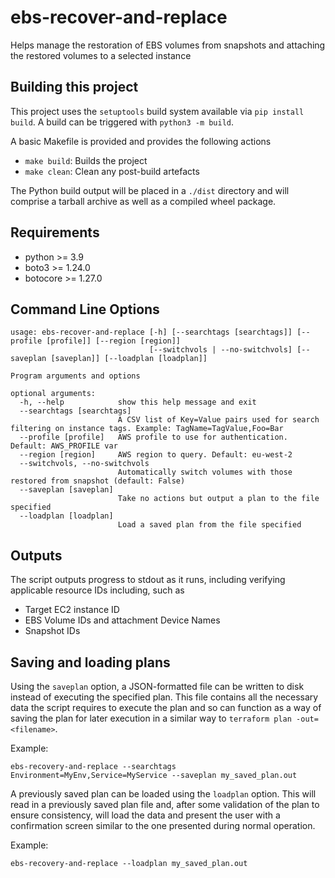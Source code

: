 # ebs-recover-and-replace

Helps manage the restoration of EBS volumes from snapshots and attaching the restored volumes to a selected instance

## Building this project

This project uses the `setuptools` build system available via `pip install build`. A build can be triggered with `python3 -m build`.

A basic Makefile is provided and provides the following actions
* `make build`: Builds the project
* `make clean`: Clean any post-build artefacts

The Python build output will be placed in a `./dist` directory and will comprise a tarball archive as well as a compiled wheel package.

## Requirements

* python >= 3.9
* boto3 >= 1.24.0
* botocore >= 1.27.0

## Command Line Options

```
usage: ebs-recover-and-replace [-h] [--searchtags [searchtags]] [--profile [profile]] [--region [region]]
                               [--switchvols | --no-switchvols] [--saveplan [saveplan]] [--loadplan [loadplan]]

Program arguments and options

optional arguments:
  -h, --help            show this help message and exit
  --searchtags [searchtags]
                        A CSV list of Key=Value pairs used for search filtering on instance tags. Example: TagName=TagValue,Foo=Bar
  --profile [profile]   AWS profile to use for authentication. Default: AWS_PROFILE var
  --region [region]     AWS region to query. Default: eu-west-2
  --switchvols, --no-switchvols
                        Automatically switch volumes with those restored from snapshot (default: False)
  --saveplan [saveplan]
                        Take no actions but output a plan to the file specified
  --loadplan [loadplan]
                        Load a saved plan from the file specified
```

## Outputs

The script outputs progress to stdout as it runs, including verifying applicable resource IDs including, such as

* Target EC2 instance ID
* EBS Volume IDs and attachment Device Names
* Snapshot IDs

## Saving and loading plans

Using the `saveplan` option, a JSON-formatted file can be written to disk instead of executing the specified plan. This file contains all the necessary data the script requires to execute the plan and so can function as a way of saving the plan for later execution in a similar way to `terraform plan -out=<filename>`.

Example:
```
ebs-recovery-and-replace --searchtags Environment=MyEnv,Service=MyService --saveplan my_saved_plan.out
```

A previously saved plan can be loaded using the `loadplan` option. This will read in a previously saved plan file and, after some validation of the plan to ensure consistency, will load the data and present the user with a confirmation screen similar to the one presented during normal operation.

Example:
```
ebs-recovery-and-replace --loadplan my_saved_plan.out
```
